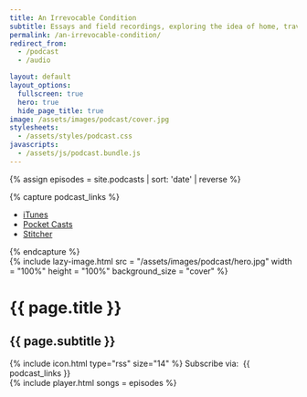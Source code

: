 ```yaml
---
title: An Irrevocable Condition
subtitle: Essays and field recordings, exploring the idea of home, travel, and happiness.
permalink: /an-irrevocable-condition/
redirect_from:
  - /podcast
  - /audio

layout: default
layout_options:
  fullscreen: true
  hero: true
  hide_page_title: true
image: /assets/images/podcast/cover.jpg
stylesheets:
  - /assets/styles/podcast.css
javascripts:
  - /assets/js/podcast.bundle.js
---
```


{% assign episodes = site.podcasts | sort: 'date' | reverse %}

{% capture podcast_links %}
<ul class="link-list">
  <li class="link-list__item">
    <a href="{{ site.podcast.itunes_link }}" target="_blank">iTunes</a>
  </li>
  <li class="link-list__item">
    <a href="{{ site.podcast.pocketcasts_link }}" target="_blank">Pocket Casts</a>
  </li>
  <li class="link-list__item">
    <a href="{{ site.podcast.stitcher_link }}" target="_blank">Stitcher</a>
  </li>
</ul>
{% endcapture %}

<div class="podcast-hero">
  <div class="podcast-hero__image">
    {%
      include lazy-image.html
        src = "/assets/images/podcast/hero.jpg"
        width = "100%"
        height = "100%"
        background_size = "cover"
    %}
  </div>
  <h1 class="podcast-hero__title">{{ page.title }}</h1>
  <div class="rule rule--light"></div>
  <h2 class="podcast-hero__subtitle">{{ page.subtitle }}</h2>
  <div class="podcast-hero__subscribe">
    <span>{% include icon.html type="rss" size="14" %} Subscribe via:&nbsp;</span>
    {{ podcast_links }}
  </div>
</div>

<div class="podcast-container container">
  <div class="row center-xs">
    <div class="col-xs-12 col-sm-8 col-md-8">
      <div class="podcast-player">
        {% include player.html songs = episodes %}
      </div>
    </div>
  </div>
</div>

<script>
  var MRF = MRF || {};

  MRF.episodes = [
    {% for episode in episodes %}
      {
        name: "{{ episode.title }}",
        artist: "{{ site.author.name }}",
        album: "{{ site.podcast.title }}",
        date: "{{ episode.date }}",
        cover_art_url: "{{ episode.image | absolute_url }}",
        url: "{{ episode.file }}"
      }
      {% unless forloop.last %},{% endunless %}
    {% endfor %}
  ];
</script>
